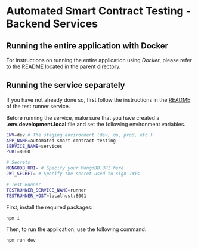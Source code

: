# Automated Smart Contract Testing - Backend Services

## Running the entire application with Docker

For instructions on running the entire application using _Docker_, please refer to the [README](../README.md) located in the parent directory.

## Running the service separately

If you have not already done so, first follow the instructions in the [README](../test-runner/README.md) of the test runner service.

Before running the service, make sure that you have created a **.env.development.local** file and set the following environment variables.

```bash
ENV=dev # The staging environment (dev, qa, prod, etc.)
APP_NAME=automated-smart-contract-testing
SERVICE_NAME=services
PORT=8000

# Secrets
MONGODB_URI= # Specify your MongoDB URI here
JWT_SECRET= # Specify the secret used to sign JWTs

# Test Runner
TESTRUNNER_SERVICE_NAME=runner
TESTRUNNER_HOST=localhost:8001
```

First, install the required packages:

```bash
npm i
```

Then, to run the application, use the following command:

```bash
npm run dev
```
